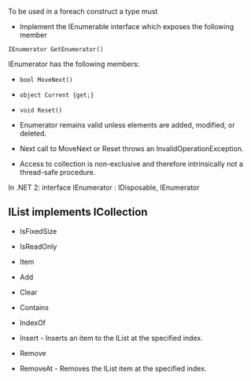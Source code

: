 To be used in a foreach construct a type must

- Implement the IEnumerable interface which exposes the following member

```IEnumerator GetEnumerator()```

IEnumerator has the following members:
- ```bool MoveNext()```
- ```object Current {get;}```
- ```void Reset()```

- Enumerator remains valid unless elements are added, modified, or deleted.
- Next call to MoveNext or Reset throws an InvalidOperationException. 
- Access to collection is non-exclusive and therefore intrinsically not a thread-safe
procedure.

In .NET 2: interface IEnumerator<T> : IDisposable, IEnumerator

IList implements ICollection
----------------------------
- IsFixedSize
- IsReadOnly
- Item

- Add
- Clear
- Contains
- IndexOf
- Insert - Inserts an item to the IList at the specified index.
- Remove
- RemoveAt - Removes the IList item at the specified index.
